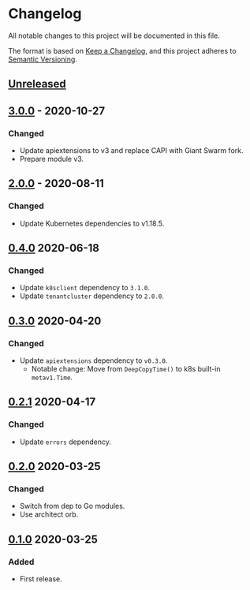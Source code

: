 # Changelog

All notable changes to this project will be documented in this file.

The format is based on [Keep a Changelog](https://keepachangelog.com/en/1.0.0/),
and this project adheres to [Semantic Versioning](https://semver.org/spec/v2.0.0.html).

## [Unreleased]

## [3.0.0] - 2020-10-27

### Changed

- Update apiextensions to v3 and replace CAPI with Giant Swarm fork.
- Prepare module v3.

## [2.0.0] - 2020-08-11

### Changed

- Update Kubernetes dependencies to v1.18.5.

## [0.4.0] 2020-06-18

### Changed

- Update `k8sclient` dependency to `3.1.0`.
- Update `tenantcluster` dependency to `2.0.0`.


## [0.3.0] 2020-04-20

### Changed

- Update `apiextensions` dependency to `v0.3.0`.
  - Notable change: Move from `DeepCopyTime()` to k8s built-in `metav1.Time`.


## [0.2.1] 2020-04-17

### Changed

- Update `errors` dependency.



## [0.2.0] 2020-03-25

### Changed

- Switch from dep to Go modules.
- Use architect orb.



## [0.1.0] 2020-03-25

### Added

- First release.



[Unreleased]: https://github.com/giantswarm/statusresource/compare/v3.0.0...HEAD
[3.0.0]: https://github.com/giantswarm/statusresource/compare/v2.0.0...v3.0.0
[2.0.0]: https://github.com/giantswarm/statusresource/compare/v0.4.0...v2.0.0
[0.4.0]: https://github.com/giantswarm/statusresource/compare/v0.3.0...v0.4.0

[0.3.0]: https://github.com/giantswarm/statusresource/compare/v0.2.1...v0.3.0

[0.2.1]: https://github.com/giantswarm/statusresource/compare/v0.2.0...v0.2.1
[0.2.0]: https://github.com/giantswarm/statusresource/compare/v0.1.0...v0.2.0

[0.1.0]: https://github.com/giantswarm/statusresource/releases/tag/v0.1.0
